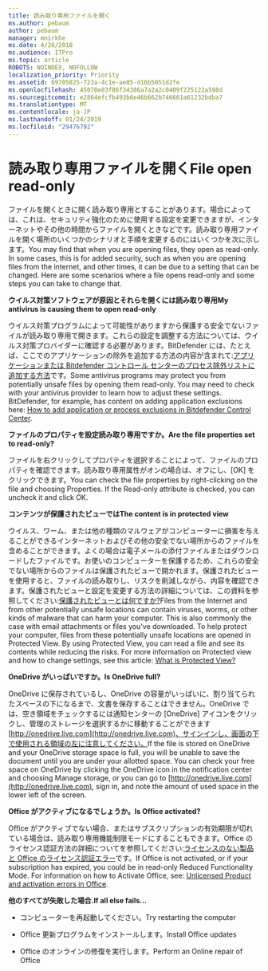 ```yaml
---
title: 読み取り専用ファイルを開く
ms.author: pebaum
author: pebaum
manager: mnirkhe
ms.date: 4/26/2018
ms.audience: ITPro
ms.topic: article
ROBOTS: NOINDEX, NOFOLLOW
localization_priority: Priority
ms.assetid: 69705825-723a-4c1e-ae85-d16b5051d2fe
ms.openlocfilehash: 45078e83f86f34386a7a2a2c0409f225122a598d
ms.sourcegitcommit: e2864efcfb493b6e46b662b746661a61232bdba7
ms.translationtype: MT
ms.contentlocale: ja-JP
ms.lasthandoff: 01/24/2019
ms.locfileid: "29476792"
---
```

# <a name="file-open-read-only"></a><span data-ttu-id="4dd8f-102">読み取り専用ファイルを開く</span><span class="sxs-lookup"><span data-stu-id="4dd8f-102">File open read-only</span></span>

<span data-ttu-id="4dd8f-p101">ファイルを開くときに開く読み取り専用とすることがあります。場合によっては、これは、セキュリティ強化のために使用する設定を変更できますが、インターネットやその他の時間からファイルを開くときなどです。読み取り専用ファイルを開く場所のいくつかのシナリオと手順を変更するのにはいくつかを次に示します。</span><span class="sxs-lookup"><span data-stu-id="4dd8f-p101">You may find that when you are opening files, they open as read-only. In some cases, this is for added security, such as when you are opening files from the internet, and other times, it can be due to a setting that can be changed. Here are some scenarios where a file opens read-only and some steps you can take to change that.</span></span>
  
 <span data-ttu-id="4dd8f-106">**ウイルス対策ソフトウェアが原因とそれらを開くには読み取り専用**</span><span class="sxs-lookup"><span data-stu-id="4dd8f-106">**My antivirus is causing them to open read-only**</span></span>
  
<span data-ttu-id="4dd8f-p102">ウイルス対策プログラムによって可能性がありますから保護する安全でないファイルが読み取り専用で開きます。これらの設定を調整する方法については、ウイルス対策プロバイダーに確認する必要があります。BitDefender には、たとえば、ここでのアプリケーションの除外を追加する方法の内容が含まれて:[アプリケーションまたは Bitdefender コントロール センターのプロセス除外リストに追加する方法](https://www.bitdefender.com/support/how-to-add-application-or-process-exclusions-in-bitdefender-control-center-1119.mdl)です。</span><span class="sxs-lookup"><span data-stu-id="4dd8f-p102">Some antivirus programs may protect you from potentially unsafe files by opening them read-only. You may need to check with your antivirus provider to learn how to adjust these settings. BitDefender, for example, has content on adding application exclusions here: [How to add application or process exclusions in Bitdefender Control Center](https://www.bitdefender.com/support/how-to-add-application-or-process-exclusions-in-bitdefender-control-center-1119.mdl).</span></span>
  
 <span data-ttu-id="4dd8f-110">**ファイルのプロパティを設定読み取り専用ですか。**</span><span class="sxs-lookup"><span data-stu-id="4dd8f-110">**Are the file properties set to read-only?**</span></span>
  
<span data-ttu-id="4dd8f-p103">ファイルを右クリックしてプロパティを選択することによって、ファイルのプロパティを確認できます。読み取り専用属性がオンの場合は、オフにし、[OK] をクリックできます。</span><span class="sxs-lookup"><span data-stu-id="4dd8f-p103">You can check the file properties by right-clicking on the file and choosing Properties. If the Read-only attribute is checked, you can uncheck it and click OK.</span></span>
  
 <span data-ttu-id="4dd8f-113">**コンテンツが保護されたビューでは**</span><span class="sxs-lookup"><span data-stu-id="4dd8f-113">**The content is in protected view**</span></span>
  
<span data-ttu-id="4dd8f-p104">ウイルス、ワーム、または他の種類のマルウェアがコンピューターに損害を与えることができるインターネットおよびその他の安全でない場所からのファイルを含めることができます。よくの場合は電子メールの添付ファイルまたはダウンロードしたファイルです。お使いのコンピューターを保護するため、これらの安全でない場所からのファイルは保護されたビューで開かれます。保護されたビューを使用すると、ファイルの読み取りし、リスクを削減しながら、内容を確認できます。保護されたビューと設定を変更する方法の詳細については、この資料を参照してください:[保護されたビューとは何ですか?](https://support.office.com/en-us/article/d6f09ac7-e6b9-4495-8e43-2bbcdbcb6653)</span><span class="sxs-lookup"><span data-stu-id="4dd8f-p104">Files from the Internet and from other potentially unsafe locations can contain viruses, worms, or other kinds of malware that can harm your computer. This is also commonly the case with email attachments or files you've downloaded. To help protect your computer, files from these potentially unsafe locations are opened in Protected View. By using Protected View, you can read a file and see its contents while reducing the risks. For more information on Protected view and how to change settings, see this article: [What is Protected View?](https://support.office.com/en-us/article/d6f09ac7-e6b9-4495-8e43-2bbcdbcb6653)</span></span>
  
 <span data-ttu-id="4dd8f-119">**OneDrive がいっぱいですか。**</span><span class="sxs-lookup"><span data-stu-id="4dd8f-119">**Is OneDrive full?**</span></span>
  
<span data-ttu-id="4dd8f-p105">OneDrive に保存されているし、OneDrive の容量がいっぱいに、割り当てられたスペースの下になるまで、文書を保存することはできません。OneDrive では、空き領域をチェックするには通知センターの [OneDrive] アイコンをクリックし、管理のストレージを選択するかに移動することができます[http://onedrive.live.com](http://onedrive.live.com)、サインインし、画面の下で使用される領域の左に注意してください。</span><span class="sxs-lookup"><span data-stu-id="4dd8f-p105">If the file is stored on OneDrive and your OneDrive storage space is full, you will be unable to save the document until you are under your allotted space. You can check your free space on OneDrive by clicking the OneDrive icon in the notification center and choosing Manage storage, or you can go to [http://onedrive.live.com](http://onedrive.live.com), sign in, and note the amount of used space in the lower left of the screen.</span></span>
  
 <span data-ttu-id="4dd8f-122">**Office がアクティブになるでしょうか。**</span><span class="sxs-lookup"><span data-stu-id="4dd8f-122">**Is Office activated?**</span></span>
  
<span data-ttu-id="4dd8f-p106">Office がアクティブでない場合、またはサブスクリプションの有効期限が切れている場合は、読み取り専用機能制限モードにすることもできます。Office のライセンス認証方法の詳細についてを参照してください:[ライセンスのない製品と Office のライセンス認証エラー](https://support.office.com/en-us/article/0d23d3c0-c19c-4b2f-9845-5344fedc4380)です。</span><span class="sxs-lookup"><span data-stu-id="4dd8f-p106">If Office is not activated, or if your subscription has expired, you could be in read-only Reduced Functionality Mode. For information on how to Activate Office, see: [Unlicensed Product and activation errors in Office](https://support.office.com/en-us/article/0d23d3c0-c19c-4b2f-9845-5344fedc4380).</span></span>
  
 <span data-ttu-id="4dd8f-125">**他のすべてが失敗した場合.**</span><span class="sxs-lookup"><span data-stu-id="4dd8f-125">**If all else fails...**</span></span>
  
- <span data-ttu-id="4dd8f-126">コンピューターを再起動してください。</span><span class="sxs-lookup"><span data-stu-id="4dd8f-126">Try restarting the computer</span></span>
    
- <span data-ttu-id="4dd8f-127">Office 更新プログラムをインストールします。</span><span class="sxs-lookup"><span data-stu-id="4dd8f-127">Install Office updates</span></span>
    
- <span data-ttu-id="4dd8f-128">Office のオンラインの修復を実行します。</span><span class="sxs-lookup"><span data-stu-id="4dd8f-128">Perform an Online repair of Office</span></span>
    

